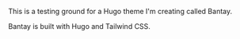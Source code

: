 This is a testing ground for a Hugo theme I'm creating called Bantay.

Bantay is built with Hugo and Tailwind CSS.
